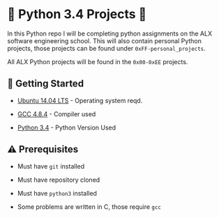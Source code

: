# :ocean: Python 3.4 Projects :ocean:

In this Python repo I will be completing python assignments on the ALX software engineering school. This will also contain personal Python projects, those projects can be found under <code>0xFF-personal_projects</code>. 

All ALX Python projects will be found in the <code>0x00-0xEE</code> projects.

## :running: Getting Started

* [Ubuntu 14.04 LTS](http://releases.ubuntu.com/14.04/) - Operating system reqd.

* [GCC 4.8.4](https://gcc.gnu.org/gcc-4.8/) - Compiler used

* [Python 3.4](https://www.python.org/download/releases/3.4.0/) - Python Version Used

## :warning: Prerequisites

* Must have `git` installed

* Must have repository cloned

* Must have `python3` installed

* Some problems are written in C, those require `gcc`

